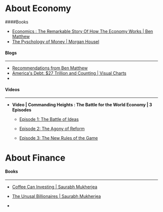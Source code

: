 # About Economy

####Books

* [Economics : The Remarkable Story Of How The Economy Works | Ben Matthew](https://amzn.to/3a7tXJe)
* [The Pyschology of Money | Morgan Housel](https://amzn.to/32pbcg7)



#### Blogs

---



* [Recommendations from Ben Matthew](http://www.benmatheweconomics.com/recommended.html)
* [America's Debt: $27 Trillion and Counting | Visual Charts](https://www.visualcapitalist.com/americas-debt-27-trillion-and-counting/)
* 

#### Videos

---



* **Video | Commanding Heights : The Battle for the World Economy | 3 Episodes**

  * [Episode 1: The Battle of Ideas ](https://www.youtube.com/watch?v=gfRTpoYpHfw)

  * [Episode 2: The Agony of Reform](https://www.youtube.com/watch?v=s2Ks3_O1i74)

  * [Episode 3: The New Rules of the Game](https://www.youtube.com/watch?v=SgFrBedelIA)

    

# About Finance

#### Books

---

* [Coffee Can Investing | Saurabh Mukherjea](https://amzn.to/32PDsss)

* [The Unusal Billionaires | Saurabh Mukherjea](https://amzn.to/3njRjRj)

* 

  

